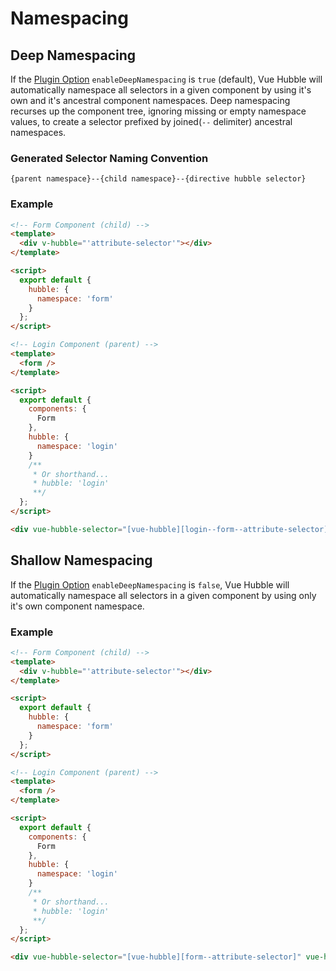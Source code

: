 # Namespacing

## Deep Namespacing

If the [Plugin Option](/guide/plugin-options.md) `enableDeepNamespacing` is `true` (default),
Vue Hubble will automatically namespace all selectors in a given component by using
it's own and it's ancestral component namespaces. Deep namespacing recurses
up the component tree, ignoring missing or empty namespace values,
to create a selector prefixed by joined(`--` delimiter)
ancestral namespaces.

### Generated Selector Naming Convention

`{parent namespace}--{child namespace}--{directive hubble selector}`

### Example

```html
<!-- Form Component (child) -->
<template>
  <div v-hubble="'attribute-selector'"></div>
</template>

<script>
  export default {
    hubble: {
      namespace: 'form'
    }
  };
</script>

<!-- Login Component (parent) -->
<template>
  <form />
</template>

<script>
  export default {
    components: {
      Form
    },
    hubble: {
      namespace: 'login'
    }
    /**
     * Or shorthand...
     * hubble: 'login'
     **/
  };
</script>

<div vue-hubble-selector="[vue-hubble][login--form--attribute-selector]" vue-hubble login--form--attribute-selector></div>
```

## Shallow Namespacing

If the [Plugin Option](/guide/plugin-options.md) `enableDeepNamespacing` is `false`,
Vue Hubble will automatically namespace all selectors in a given
component by using only it's own component namespace.

### Example

```html
<!-- Form Component (child) -->
<template>
  <div v-hubble="'attribute-selector'"></div>
</template>

<script>
  export default {
    hubble: {
      namespace: 'form'
    }
  };
</script>

<!-- Login Component (parent) -->
<template>
  <form />
</template>

<script>
  export default {
    components: {
      Form
    },
    hubble: {
      namespace: 'login'
    }
    /**
     * Or shorthand...
     * hubble: 'login'
     **/
  };
</script>

<div vue-hubble-selector="[vue-hubble][form--attribute-selector]" vue-hubble form--attribute-selector></div>
```
